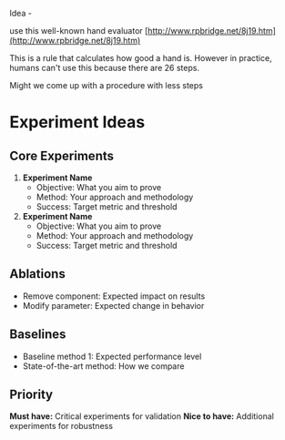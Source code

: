 Idea -&#x20;

use this well-known hand evaluator [http://www.rpbridge.net/8j19.htm](http://www.rpbridge.net/8j19.htm)

This is a rule that calculates how good a hand is. However in practice, humans can't use this because there are 26 steps.&#x20;

Might we come up with a procedure with less steps&#x20;

# Experiment Ideas

## Core Experiments

1. **Experiment Name**
   * Objective: What you aim to prove
   * Method: Your approach and methodology
   * Success: Target metric and threshold
2. **Experiment Name**
   * Objective: What you aim to prove
   * Method: Your approach and methodology
   * Success: Target metric and threshold

## Ablations

* Remove component: Expected impact on results
* Modify parameter: Expected change in behavior

## Baselines

* Baseline method 1: Expected performance level
* State-of-the-art method: How we compare

## Priority

**Must have:** Critical experiments for validation
**Nice to have:** Additional experiments for robustness